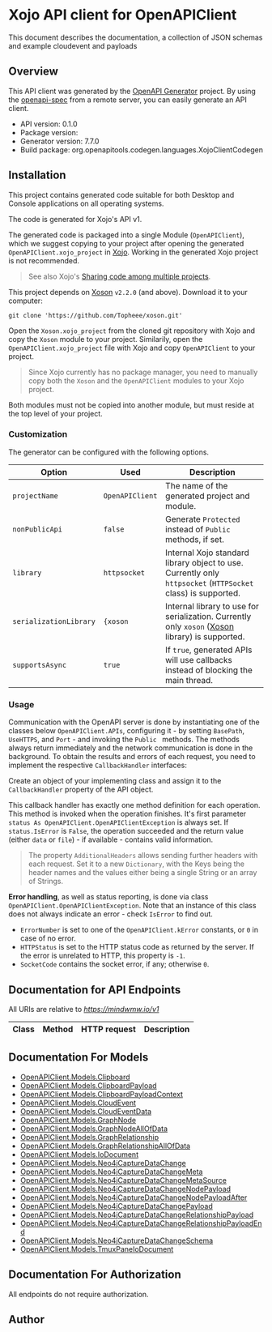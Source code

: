 # Xojo API client for OpenAPIClient

This document describes the documentation, a collection of JSON schemas and example cloudevent and payloads

## Overview
This API client was generated by the [OpenAPI Generator](https://openapi-generator.tech) project.  By using the [openapi-spec](https://github.com/OAI/OpenAPI-Specification) from a remote server, you can easily generate an API client.

- API version: 0.1.0
- Package version: 
- Generator version: 7.7.0
- Build package: org.openapitools.codegen.languages.XojoClientCodegen

## Installation

This project contains generated code suitable for both Desktop and Console applications on all operating systems.

The code is generated for Xojo's API v1.

The generated code is packaged into a single Module (`OpenAPIClient`), which we suggest copying to your project after opening the generated `OpenAPIClient.xojo_project` in [Xojo](https://xojo.com/). Working in the generated Xojo project is not recommended.

> See also Xojo's [Sharing code among multiple projects](https://documentation.xojo.com/topics/code_management/sharing_code_among_multiple_projects.html).

This project depends on [Xoson](https://github.com/Topheee/xoson) `v2.2.0` (and above). Download it to your computer:
```shell
git clone 'https://github.com/Topheee/xoson.git'
```

Open the `Xoson.xojo_project` from the cloned git repository with Xojo and copy the `Xoson` module to your project. Similarily, open the `OpenAPIClient.xojo_project` file with Xojo and copy `OpenAPIClient` to your project.

> Since Xojo currently has no package manager, you need to manually copy both the `Xoson` and the `OpenAPIClient` modules to your Xojo project.

Both modules must not be copied into another module, but must reside at the top level of your project.

### Customization

The generator can be configured with the following options.

Option | Used | Description
--- | --- | ---
`projectName` | `OpenAPIClient` | The name of the generated project and module.
`nonPublicApi` | `false` | Generate `Protected` instead of `Public` methods, if set.
`library` | `httpsocket` | Internal Xojo standard library object to use. Currently only `httpsocket` (`HTTPSocket` class) is supported.
`serializationLibrary` | `{xoson` | Internal library to use for serialization. Currently only `xoson` ([Xoson](https://github.com/Topheee/xoson) library) is supported.
`supportsAsync` | `true` | If `true`, generated APIs will use callbacks instead of blocking the main thread.

### Usage

Communication with the OpenAPI server is done by instantiating one of the classes below `OpenAPIClient.APIs`, configuring it - by setting `BasePath`, `UseHTTPS`, and `Port` - and invoking the `Public ` methods.
The methods always return immediately and the network communication is done in the background. To obtain the results and errors of each request, you need to implement the respective `CallbackHandler` interfaces:



Create an object of your implementing class and assign it to the `CallbackHandler` property of the API object.

This callback handler has exactly one method definition for each operation. This method is invoked when the operation finishes. It's first parameter `status As OpenAPIClient.OpenAPIClientException` is always set. If `status.IsError` is `False`, the operation succeeded and the return value (either `data` or `file`) - if available - contains valid information.

> The property `AdditionalHeaders` allows sending further headers with each request. Set it to a new `Dictionary`, with the Keys being the header names and the values either being a single String or an array of Strings.

__Error handling__, as well as status reporting, is done via class `OpenAPIClient.OpenAPIClientException`. Note that an instance of this class does not always indicate an error - check `IsError` to find out.
- `ErrorNumber` is set to one of the `OpenAPIClient.kError` constants, or `0` in case of no error.
- `HTTPStatus` is set to the HTTP status code as returned by the server. If the error is unrelated to HTTP, this property is `-1`.
- `SocketCode` contains the socket error, if any; otherwise `0`.

## Documentation for API Endpoints

All URIs are relative to *https://mindwmw.io/v1*

Class | Method | HTTP request | Description
------------ | ------------- | ------------- | -------------


## Documentation For Models

 - [OpenAPIClient.Models.Clipboard](Clipboard.md)
 - [OpenAPIClient.Models.ClipboardPayload](ClipboardPayload.md)
 - [OpenAPIClient.Models.ClipboardPayloadContext](ClipboardPayloadContext.md)
 - [OpenAPIClient.Models.CloudEvent](CloudEvent.md)
 - [OpenAPIClient.Models.CloudEventData](CloudEventData.md)
 - [OpenAPIClient.Models.GraphNode](GraphNode.md)
 - [OpenAPIClient.Models.GraphNodeAllOfData](GraphNodeAllOfData.md)
 - [OpenAPIClient.Models.GraphRelationship](GraphRelationship.md)
 - [OpenAPIClient.Models.GraphRelationshipAllOfData](GraphRelationshipAllOfData.md)
 - [OpenAPIClient.Models.IoDocument](IoDocument.md)
 - [OpenAPIClient.Models.Neo4jCaptureDataChange](Neo4jCaptureDataChange.md)
 - [OpenAPIClient.Models.Neo4jCaptureDataChangeMeta](Neo4jCaptureDataChangeMeta.md)
 - [OpenAPIClient.Models.Neo4jCaptureDataChangeMetaSource](Neo4jCaptureDataChangeMetaSource.md)
 - [OpenAPIClient.Models.Neo4jCaptureDataChangeNodePayload](Neo4jCaptureDataChangeNodePayload.md)
 - [OpenAPIClient.Models.Neo4jCaptureDataChangeNodePayloadAfter](Neo4jCaptureDataChangeNodePayloadAfter.md)
 - [OpenAPIClient.Models.Neo4jCaptureDataChangePayload](Neo4jCaptureDataChangePayload.md)
 - [OpenAPIClient.Models.Neo4jCaptureDataChangeRelationshipPayload](Neo4jCaptureDataChangeRelationshipPayload.md)
 - [OpenAPIClient.Models.Neo4jCaptureDataChangeRelationshipPayloadEnd](Neo4jCaptureDataChangeRelationshipPayloadEnd.md)
 - [OpenAPIClient.Models.Neo4jCaptureDataChangeSchema](Neo4jCaptureDataChangeSchema.md)
 - [OpenAPIClient.Models.TmuxPaneIoDocument](TmuxPaneIoDocument.md)


## Documentation For Authorization

 All endpoints do not require authorization.


## Author


